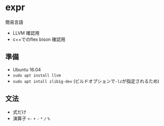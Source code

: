 # expr
簡易言語

* LLVM 確認用
* c++でのflex bison 確認用


## 準備
* Ubuntu 16.04
* `sudo apt install llvm`
* `sudo apt intall zlib1g-dev` (ビルドオプションで`-lz`が指定されるため)


## 文法
* 式だけ
* 演算子 `<-` `+` `-` `*` `/` `%`



